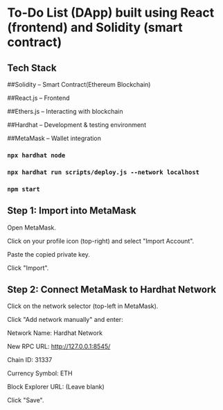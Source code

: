 # To-Do List (DApp) built using React (frontend) and Solidity (smart contract)

## Tech Stack
##Solidity – Smart Contract(Ethereum Blockchain)

##React.js – Frontend

##Ethers.js – Interacting with blockchain

##Hardhat – Development & testing environment

##MetaMask – Wallet integration


### `npx hardhat node` 
### `npx hardhat run scripts/deploy.js --network localhost`
### `npm start`


##  Step 1: Import into MetaMask
Open MetaMask.

Click on your profile icon (top-right) and select "Import Account".

Paste the copied private key.

Click "Import".

##  Step 2: Connect MetaMask to Hardhat Network
Click on the network selector (top-left in MetaMask).

Click "Add network manually" and enter:

Network Name: Hardhat Network

New RPC URL: http://127.0.0.1:8545/

Chain ID: 31337

Currency Symbol: ETH

Block Explorer URL: (Leave blank)

Click "Save".
